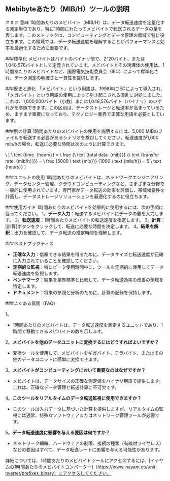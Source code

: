## Mebibyteあたり（MIB/H）ツールの説明

＃＃＃ 意味
1時間あたりのメビバイト（MIB/H）は、データ転送速度を定量化する測定単位であり、特に1時間にわたってメビバイトで転送されるデータの量を表します。このメトリックは、コンピューティングとデータ管理の領域で特に役立ちます。この領域では、データ転送速度を理解することがパフォーマンスと効率を最適化するために重要です。

###標準化
メビバイトはバイトのバイナリ倍で、2^20バイト、または1,048,576バイトとして定義されています。メビバイトとその誘導体の使用は、1時間あたりのメビバイトなど、国際電気技術委員会（IEC）によって標準化され、データ測定の明確さと一貫性を提供します。

###歴史と進化
「メビバイト」という用語は、1998年にIECによって導入され、「メガバイト」という用語の使用によって引き起こされる混乱に対処しました。これは、1,000,000バイト（小数）または1,048,576バイト（バイナリ）のいずれかを参照できます。この区別は、データストレージと転送率が高まっているため、ますます重要になっており、テクノロジー業界で正確な用語を必要としています。

###例の計算
1時間あたりのメビバイトの使用を説明するには、5,000 MIBのファイルを転送する必要があるシナリオを検討してください。転送速度が1,000 mib/hの場合、転送に必要な時間は次のように計算できます。

\ [
\ text {time（hours）} = \ frac {\ text {total data（mib）}} {\ text {transfer rate（mib/h）}}} = \ frac {5000 \ text {mib}}} {1000 \ text {mib/h}} = 5 \ text {hours}}
\]

###ユニットの使用
1時間あたりのメビバイトは、ネットワークエンジニアリング、データセンター管理、クラウドコンピューティングなど、さまざまな分野で一般的に使用されています。専門家がデータ転送の効率を評価し、帯域幅要件を計画し、データストレージソリューションを最適化するのに役立ちます。

###使用ガイド
1時間あたりのメビバイトを効果的に使用するには、次の手順に従ってください。
1。**データ入力**：転送するメビバイトにデータの量を入力します。
2。**転送速度**：1時間あたりメビバイトの転送速度を指定します。
3。**計算**：[計算]ボタンをクリックして、転送に必要な時間を決定します。
4。**結果を解釈**：出力を確認して、データ転送の推定時間を理解します。

###ベストプラクティス
-  **正確な入力**：信頼できる結果を得るために、データサイズと転送速度が正確に入力されていることを確認してください。
-  **定期的な監視**：特にピーク使用時間中に、ツールを定期的に使用してデータ転送速度を監視します。
-  **ベンチマーク**：結果を業界標準と比較して、データ転送効率の改善の領域を特定します。
-  **ドキュメント**：将来の参照と分析のために、計算の記録を保持します。

###よくある質問（FAQ）

1。
-  1時間あたりのメビバイトは、データ転送速度を測定するユニットであり、1時間で移動できるメビバイトの数を示します。

2。**メビバイトを他のデータユニットに変換するにはどうすればよいですか？**
- 変換ツールを使用して、メビバイトをギガバイト、テラバイト、またはその他のデータユニットに簡単に変換できます。

3。**メビバイトがコンピューティングにおいて重要なのはなぜですか？**
- メビバイトは、データサイズの正確な測定値をバイナリ用語で提供します。これは、正確なデータ管理と転送計算に不可欠です。

4。**このツールをリアルタイムのデータ転送監視に使用できますか？**
- このツールは入力データに基づいた計算を提供しますが、リアルタイムの監視には通常、特殊なソフトウェアまたはネットワーク管理ツールが必要です。

5。**データ転送速度に影響を与える要因は何ですか？**
- ネットワーク輻輳、ハードウェアの制限、接続の種類（有線対ワイヤレス）などの要因はすべて、データ転送レートに影響を与える可能性があります。

詳細については、1時間あたりのメビバイトツールにアクセスするには、[イナヤムの1時間あたりのメビバイトコンバーター]（https://www.inayam.co/unit-nverter/prefixes_binary）にアクセスしてください。
